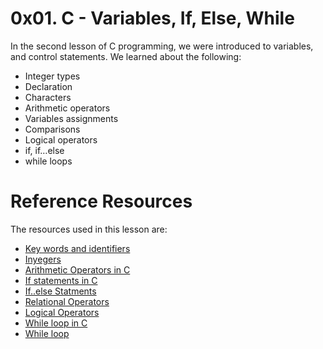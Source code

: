 # 0x01. C - Variables, If, Else, While
In the second lesson of C programming, we were introduced to variables, and control statements. We learned about the following:
- Integer types
- Declaration
- Characters
- Arithmetic operators
- Variables assignments
- Comparisons
- Logical operators
- if, if…else
- while loops

# Reference Resources
The resources used in this lesson are:
- [Key words and identifiers](https://intranet.alxswe.com/rltoken/58ThnAAxwJv5s_ceKMMPhw)
- [Inyegers](https://intranet.alxswe.com/rltoken/2sXkmDiD7BF7pNIOxMQWFA)
- [Arithmetic Operators in C](https://intranet.alxswe.com/rltoken/S-b9MN2iELhSEwCI093Vzw)
- [If statements in C](https://intranet.alxswe.com/rltoken/usvxrTB3ko5kGTq48p5fSA)
- [If..else Statments](https://intranet.alxswe.com/rltoken/CU6mSX1qdZKOhDEgmToUGA)
- [Relational Operators](https://intranet.alxswe.com/rltoken/O1N-qacaTC-BHXm3Dp3eUA)
- [Logical Operators](https://intranet.alxswe.com/rltoken/TaX_y6ll4cRfxCrxG8ZuNQ)
- [While loop in C](https://intranet.alxswe.com/rltoken/mwx2_bj3gIFEgCqdwdTp4w)
- [While loop](https://intranet.alxswe.com/rltoken/MW4Ob-6JLWt7Zn6vZ0EsBw)

